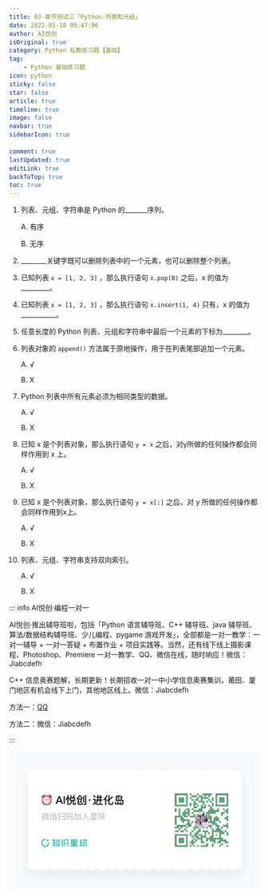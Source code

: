 ```yaml
---
title: 03-章节测试三「Python-列表和元组」
date: 2022-05-18 09:47:00
author: AI悦创
isOriginal: true
category: Python 私教练习题【基础】
tag:
    - Python 基础练习题
icon: python
sticky: false
star: false
article: true
timeline: true
image: false
navbar: true
sidebarIcon: true

comment: true
lastUpdated: true
editLink: true
backToTop: true
toc: true
---
```


1. 列表、元组、字符串是 Python 的\_\_\_\_\_\_\_序列。 

    A. 有序 

    B. 无序

2. \_\_\_\_\_\_\_\_关键字既可以删除列表中的一个元素，也可以删除整个列表。

3. 已知列表 `x = [1, 2, 3]` ，那么执行语句 `x.pop(0)`  之后，x 的值为\_\_\_\_\_\_\_\_\_。

4. 已知列表 `x = [1, 2, 3]` ，那么执行语句 `x.insert(1, 4)`  只有，x 的值为\_\_\_\_\_\_\_\_\_\_\_。

5. 任意长度的 Python 列表、元组和字符串中最后一个元素的下标为\_\_\_\_\_\_\_\_。

6. 列表对象的 `append()` 方法属于原地操作，用于在列表尾部追加一个元素。 

    A. √ 

    B. X

7. Python 列表中所有元素必须为相同类型的数据。 

    A. √ 

    B. X

8. 已知 x 是个列表对象，那么执行语句 `y = x` 之后，对y所做的任何操作都会同样作用到 x 上。 

    A. √ 

    B. X

9. 已知 x 是个列表对象，那么执行语句 `y = x[:]` 之后，对 y 所做的任何操作都会同样作用到x上。 

    A. √ 

    B. X

10. 列表、元组、字符串支持双向索引。 

    A. √ 

    B. X

::: info AI悦创·编程一对一

AI悦创·推出辅导班啦，包括「Python 语言辅导班、C++ 辅导班、java 辅导班、算法/数据结构辅导班、少儿编程、pygame 游戏开发」，全部都是一对一教学：一对一辅导 + 一对一答疑 + 布置作业 + 项目实践等。当然，还有线下线上摄影课程、Photoshop、Premiere 一对一教学、QQ、微信在线，随时响应！微信：Jiabcdefh

C++ 信息奥赛题解，长期更新！长期招收一对一中小学信息奥赛集训，莆田、厦门地区有机会线下上门，其他地区线上。微信：Jiabcdefh

方法一：[QQ](http://wpa.qq.com/msgrd?v=3&uin=1432803776&site=qq&menu=yes)

方法二：微信：Jiabcdefh

:::

![](/zsxq.jpg)

